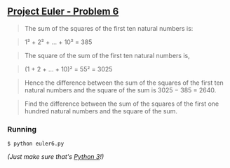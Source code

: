## [Project Euler - Problem 6](https://projecteuler.net/problem=6)


> The sum of the squares of the first ten natural numbers is:

> 1² + 2² + ... + 10² = 385

> The square of the sum of the first ten natural numbers is,

> (1 + 2 + ... + 10)² = 55² = 3025

> Hence the difference between the sum of the squares of the first ten natural numbers and the square of the sum is 3025 − 385 = 2640.

> Find the difference between the sum of the squares of the first one hundred natural numbers and the square of the sum.

### Running

```
$ python euler6.py
```

*(Just make sure that's [Python 3](https://www.python.org/download/releases/3.0/)!)*
